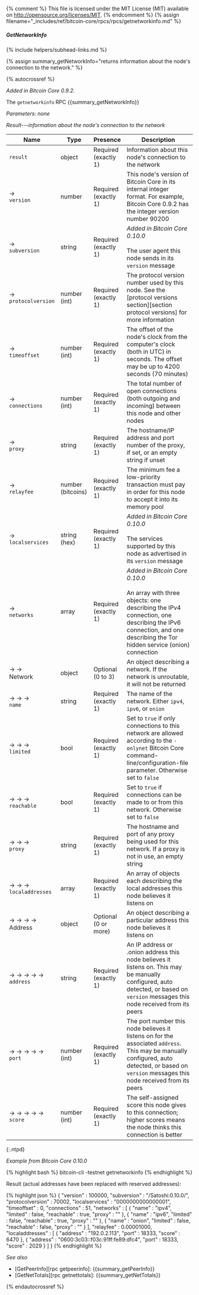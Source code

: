 {% comment %}
This file is licensed under the MIT License (MIT) available on
http://opensource.org/licenses/MIT.
{% endcomment %}
{% assign filename="_includes/ref/bitcoin-core/rpcs/rpcs/getnetworkinfo.md" %}

##### GetNetworkInfo
{% include helpers/subhead-links.md %}

{% assign summary_getNetworkInfo="returns information about the node's connection to the network." %}

{% autocrossref %}

*Added in Bitcoin Core 0.9.2.*

The `getnetworkinfo` RPC {{summary_getNetworkInfo}}

*Parameters: none*

*Result---information about the node's connection to the network*

| Name                      | Type            | Presence                    | Description
|---------------------------|-------------------|-----------------------------|----------------
| `result`                  | object            | Required<br>(exactly 1)     | Information about this node's connection to the network
| →<br>`version`            | number            | Required<br>(exactly 1)     | This node's version of Bitcoin Core in its internal integer format.  For example, Bitcoin Core 0.9.2 has the integer version number 90200
| →<br>`subversion`         | string            | Required<br>(exactly 1)     | *Added in Bitcoin Core 0.10.0*<br><br>The user agent this node sends in its `version` message
| →<br>`protocolversion`    | number (int)      | Required<br>(exactly 1)     | The protocol version number used by this node.  See the [protocol versions section][section protocol versions] for more information
| →<br>`timeoffset`         | number (int)      | Required<br>(exactly 1)     | The offset of the node's clock from the computer's clock (both in UTC) in seconds.  The offset may be up to 4200 seconds (70 minutes)
| →<br>`connections`        | number (int)      | Required<br>(exactly 1)     | The total number of open connections (both outgoing and incoming) between this node and other nodes
| →<br>`proxy`              | string            | Required<br>(exactly 1)     | The hostname/IP address and port number of the proxy, if set, or an empty string if unset
| →<br>`relayfee`           | number (bitcoins) | Required<br>(exactly 1)     | The minimum fee a low-priority transaction must pay in order for this node to accept it into its memory pool
| →<br>`localservices`      | string (hex)      | Required<br>(exactly 1)     | *Added in Bitcoin Core 0.10.0*<br><br>The services supported by this node as advertised in its `version` message
| →<br>`networks`           | array             | Required<br>(exactly 1)     | *Added in Bitcoin Core 0.10.0*<br><br>An array with three objects: one describing the IPv4 connection, one describing the IPv6 connection, and one describing the Tor hidden service (onion) connection
| → →<br>Network            | object            | Optional<br>(0 to 3)        | An object describing a network.  If the network is unroutable, it will not be returned
| → → →<br>`name`           | string            | Required<br>(exactly 1)     | The name of the network.  Either `ipv4`, `ipv6`, or `onion`
| → → →<br>`limited`        | bool              | Required<br>(exactly 1)     | Set to `true` if only connections to this network are allowed according to the `-onlynet` Bitcoin Core command-line/configuration-file parameter.  Otherwise set to `false`
| → → →<br>`reachable`      | bool              | Required<br>(exactly 1)     | Set to `true` if connections can be made to or from this network.  Otherwise set to `false`
| → → →<br>`proxy`          | string            | Required<br>(exactly 1)     | The hostname and port of any proxy being used for this network.  If a proxy is not in use, an empty string
| → → →<br>`localaddresses` | array             | Required<br>(exactly 1)     | An array of objects each describing the local addresses this node believes it listens on
| → → → →<br>Address       | object             | Optional<br>(0 or more)     | An object describing a particular address this node believes it listens on
| → → → → →<br>`address`    | string            | Required<br>(exactly 1)     | An IP address or .onion address this node believes it listens on.  This may be manually configured, auto detected, or based on `version` messages this node received from its peers
| → → → → →<br>`port`       | number (int)      | Required<br>(exactly 1)     | The port number this node believes it listens on for the associated `address`.  This may be manually configured, auto detected, or based on `version` messages this node received from its peers
| → → → → →<br>`score`      | number (int)      | Required<br>(exactly 1)     | The self-assigned score this node gives to this connection; higher scores means the node thinks this connection is better <!-- SOMEDAY: figure out scores -->
{:.ntpd}

*Example from Bitcoin Core 0.10.0*

{% highlight bash %}
bitcoin-cli -testnet getnetworkinfo
{% endhighlight %}

Result (actual addresses have been replaced with reserved addresses):

{% highlight json %}
{
    "version" : 100000,
    "subversion" : "/Satoshi:0.10.0/",
    "protocolversion" : 70002,
    "localservices" : "0000000000000001",
    "timeoffset" : 0,
    "connections" : 51,
    "networks" : [
        {
            "name" : "ipv4",
            "limited" : false,
            "reachable" : true,
            "proxy" : ""
        },
        {
            "name" : "ipv6",
            "limited" : false,
            "reachable" : true,
            "proxy" : ""
        },
        {
            "name" : "onion",
            "limited" : false,
            "reachable" : false,
            "proxy" : ""
        }
    ],
    "relayfee" : 0.00001000,
    "localaddresses" : [
        {
            "address" : "192.0.2.113",
            "port" : 18333,
            "score" : 6470
        },
        {
            "address" : "0600:3c03::f03c:91ff:fe89:dfc4",
            "port" : 18333,
            "score" : 2029
        }
    ]
}
{% endhighlight %}

*See also*

* [GetPeerInfo][rpc getpeerinfo]: {{summary_getPeerInfo}}
* [GetNetTotals][rpc getnettotals]: {{summary_getNetTotals}}

{% endautocrossref %}
